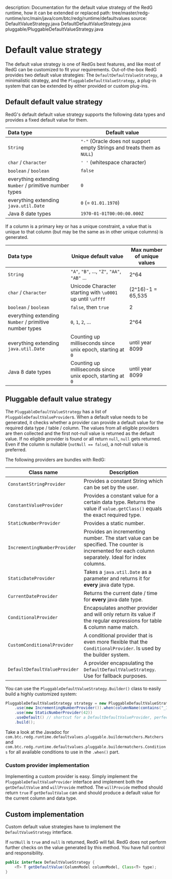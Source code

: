 description: Documentation for the default value strategy of the RedG runtime, how it can be extended or replaced
path: tree/master/redg-runtime/src/main/java/com/btc/redg/runtime/defaultvalues
source: DefaultValueStrategy.java
        DefaultDefaultValueStrategy.java
        pluggable/PluggableDefaultValueStrategy.java

# Default value strategy

The default value strategy is one of RedGs best features, and like most of RedG can be customized to fit your 
requirements. Out-of-the-box RedG provides two default value strategies: The `DefaultDefaultValueStrategy`, a 
minimalistic strategy, and the `PluggableDefaultValueStrategy`, a plug-in system that can be extended by 
either provided or custom plug-ins.

## Default default value strategy

RedG's default default value strategy supports the following data types and provides a fixed default value for them.

| Data type | Default value |
| :-------- | ------------- |
| `String` | `"-"` (Oracle does not support empty Strings and treats them as `NULL`) |
| `char` / `Character` | `' '` (whitespace character) |
| `boolean` / `boolean` | `false` |
| everything extending `Number` / primitive number types | `0` |
| everything extending `java.util.Date` | `0` (= `01.01.1970`) |
| Java 8 date types | `1970-01-01T00:00:00.000Z` |

If a column is a primary key or has a unique constraint, a value that is unique to that column 
(but may be the same as in other unique columns) is generated.

| Data type | Unique default value | Max number of unique values |
| :-------- | -------------------- | --------------------------- |
| `String` | `"A"`, `"B"`, ..., `"Z"`, `"AA"`, `"AB"` ... | 2^64 |
| `char` / `Character` | Unicode Character starting with `\u0001` up until `\uffff`  | (2^16)-1 = 65,535 |
| `boolean` / `boolean` | `false`, then `true` | 2 |
| everything extending `Number` / primitive number types | `0`, `1`, `2`, ... | 2^64 |
| everything extending `java.util.Date` | Counting up milliseconds since unix epoch, starting at `0` | until year 8099 |
| Java 8 date types |  Counting up milliseconds since unix epoch, starting at `0` | until year 8099 |

## Pluggable default value strategy

The `PluggableDefaultValueStrategy` has a list of `PluggableDefaultValueProvider`s. When a default value needs to be
generated, it checks whether a provider can provide a default value for the required data type / table / column. 
The values from all eligible providers are then collected and the first not-null value is returned as the default value.
If no eligible provider is found or all return `null`, `null` gets returned. Even if the column is nullable 
(`notNull == false`), a not-null value is preferred.
 
The following providers are bundles with RedG:

| Class name | Description |
| ---------- | ----------- |
| `ConstantStringProvider` | Provides a constant String which can be set by the user. |
| `ConstantValueProvider` | Provides a constant value for a certain data type. Returns the value if `value.getClass()` equals the exact required type. |
| `StaticNumberProvider` | Provides a static number. |
| `IncrementingNumberProvider` | Provides an incrementing number. The start value can be specified. The counter is incremented for each column separately. Ideal for index columns. |
| `StaticDateProvider` | Takes a `java.util.Date` as a parameter and returns it for **every** java date type. |
| `CurrentDateProvider` | Returns the current date / time for **every** java date type. |
| `ConditionalProvider` | Encapsulates another provider and will only return its value if the regular expressions for table & column name match. |
| `CustomConditionalProvider` | A conditional provider that is even more flexible that the `ConditionalProvider`. Is used by the builder system. |
| `DefaultDefaultValueProvider` | A provider encapsulating the `DefaultDefaultValueStrategy`. Use for fallback purposes. |

You can use the `PluggableDefaultValueStrategy.Builder()` class to easily build a highly customized system:

````java
PluggableDefaultValueStrategy strategy = new PluggableDefaultValueStrategy.Builder()
    .use(new IncrementingNumberProvider()).when(columnName(contains("_ID")))
    .use(new StaticNumberProvider(42))
    .useDefault() // shortcut for a DefaultDefaultValueProvider, perfect as fallback
    .build();
````

Take a look at the Javadoc for `com.btc.redg.runtime.defaultvalues.pluggable.buildermatchers.Matchers` and 
`com.btc.redg.runtime.defaultvalues.pluggable.buildermatchers.Conditions` for all available conditions to use in the `.when()` part.

### Custom provider implementation

Implementing a custom provider is easy. Simply implement the `PluggableDefaultValueProvider` interface and implement
both the `getDefaultValue` and `willProvide` method. The `willProvide` method should return `true` if `getDefaultValue`
can and should produce a default value for the current column and data type.

## Custom implementation

Custom default value strategies have to implement the `DefaultValueStrategy` interface.

If `notNull` is `true` and `null` is returned, RedG will fail. RedG does not perform further checks on the value
generated by this method. You have full control and responsibility.

````java
public interface DefaultValueStrategy {
    <T> T getDefaultValue(ColumnModel columnModel, Class<T> type);
}
````